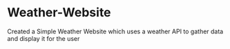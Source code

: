 # Weather-Website
Created a Simple Weather Website which uses a weather API to gather data and display it for the user
